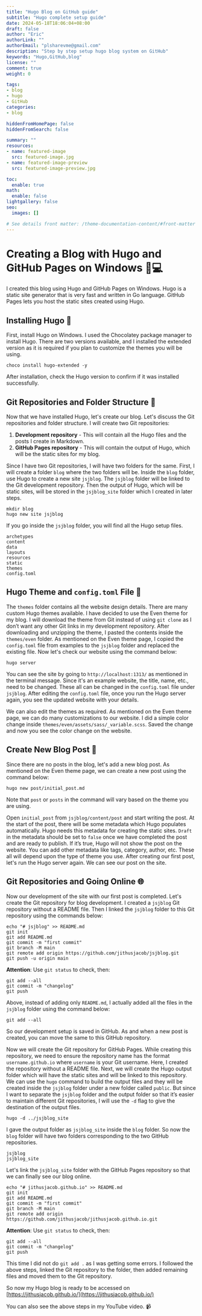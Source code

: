 ```yaml
---
title: "Hugo Blog on GitHub guide"
subtitle: "Hugo complete setup guide"
date: 2024-05-18T18:06:04+08:00
draft: false
author: "Eric"
authorLink: ""
authorEmail: "plsharevme@gmail.com"
description: "Step by step setup hugo blog system on GitHub"
keywords: "Hugo,GitHub,blog"
license: ""
comment: true
weight: 0

tags:
- blog
- hugo
- GitHub
categories:
- blog

hiddenFromHomePage: false
hiddenFromSearch: false

summary: ""
resources:
- name: featured-image
  src: featured-image.jpg
- name: featured-image-preview
  src: featured-image-preview.jpg

toc:
  enable: true
math:
  enable: false
lightgallery: false
seo:
  images: []

# See details front matter: /theme-documentation-content/#front-matter
---
```

# Creating a Blog with Hugo and GitHub Pages on Windows 📝💻

I created this blog using Hugo and GitHub Pages on Windows. Hugo is a static site generator that is very fast and written in Go language. GitHub Pages lets you host the static sites created using Hugo.

## Installing Hugo 🚀

First, install Hugo on Windows. I used the Chocolatey package manager to install Hugo. There are two versions available, and I installed the extended version as it is required if you plan to customize the themes you will be using.

```shell
choco install hugo-extended -y
```

After installation, check the Hugo version to confirm if it was installed successfully.

## Git Repositories and Folder Structure 📂

Now that we have installed Hugo, let's create our blog. Let's discuss the Git repositories and folder structure. I will create two Git repositories:

1. **Development repository** - This will contain all the Hugo files and the posts I create in Markdown.
2. **GitHub Pages repository** - This will contain the output of Hugo, which will be the static sites for my blog.

Since I have two Git repositories, I will have two folders for the same. First, I will create a folder `blog` where the two folders will be. Inside the `blog` folder, use Hugo to create a new site `jsjblog`. The `jsjblog` folder will be linked to the Git development repository. Then the output of Hugo, which will be static sites, will be stored in the `jsjblog_site` folder which I created in later steps.

```shell
mkdir blog
hugo new site jsjblog
```

If you go inside the `jsjblog` folder, you will find all the Hugo setup files.

```plaintext
archetypes
content
data
layouts
resources
static
themes
config.toml
```

## Hugo Theme and `config.toml` File 🎨

The `themes` folder contains all the website design details. There are many custom Hugo themes available. I have decided to use the Even theme for my blog. I will download the theme from Git instead of using `git clone` as I don’t want any other Git links in my development repository. After downloading and unzipping the theme, I pasted the contents inside the `themes/even` folder. As mentioned on the Even theme page, I copied the `config.toml` file from examples to the `jsjblog` folder and replaced the existing file. Now let's check our website using the command below:

```shell
hugo server
```

You can see the site by going to `http://localhost:1313/` as mentioned in the terminal message. Since it's an example website, the title, name, etc., need to be changed. These all can be changed in the `config.toml` file under `jsjblog`. After editing the `config.toml` file, once you run the Hugo server again, you see the updated website with your details.

We can also edit the themes as required. As mentioned on the Even theme page, we can do many customizations to our website. I did a simple color change inside `themes/even/assets/sass/_variable.scss`. Saved the change and now you see the color change on the website.

## Create New Blog Post 📝

Since there are no posts in the blog, let's add a new blog post. As mentioned on the Even theme page, we can create a new post using the command below:

```shell
hugo new post/initial_post.md
```

Note that `post` or `posts` in the command will vary based on the theme you are using.

Open `initial_post` from `jsjblog/content/post` and start writing the post. At the start of the post, there will be some metadata which Hugo populates automatically. Hugo needs this metadata for creating the static sites. `Draft` in the metadata should be set to `false` once we have completed the post and are ready to publish. If it’s true, Hugo will not show the post on the website. You can add other metadata like tags, category, author, etc. These all will depend upon the type of theme you use. After creating our first post, let's run the Hugo server again. We can see our post on the site.

## Git Repositories and Going Online 🌐

Now our development of the site with our first post is completed. Let's create the Git repository for blog development. I created a `jsjblog` Git repository without a README file. Then I linked the `jsjblog` folder to this Git repository using the commands below:

```shell
echo "# jsjblog" >> README.md
git init
git add README.md
git commit -m "first commit"
git branch -M main
git remote add origin https://github.com/jithusjacob/jsjblog.git
git push -u origin main
```

**Attention**: Use `git status` to check, then:

```shell
git add --all
git commit -m "changelog"
git push
```

Above, instead of adding only `README.md`, I actually added all the files in the `jsjblog` folder using the command below:

```shell
git add --all
```

So our development setup is saved in GitHub. As and when a new post is created, you can move the same to this GitHub repository.

Now we will create the Git repository for GitHub Pages. While creating this repository, we need to ensure the repository name has the format `username.github.io` where `username` is your Git username. Here, I created the repository without a README file. Next, we will create the Hugo output folder which will have the static sites and will be linked to this repository. We can use the `hugo` command to build the output files and they will be created inside the `jsjblog` folder under a new folder called `public`. But since I want to separate the `jsjblog` folder and the output folder so that it’s easier to maintain different Git repositories, I will use the `-d` flag to give the destination of the output files.

```shell
hugo -d ../jsjblog_site
```

I gave the output folder as `jsjblog_site` inside the `blog` folder. So now the `blog` folder will have two folders corresponding to the two GitHub repositories.

```plaintext
jsjblog
jsjblog_site
```

Let's link the `jsjblog_site` folder with the GitHub Pages repository so that we can finally see our blog online.

```shell
echo "# jithusjacob.github.io" >> README.md
git init
git add README.md
git commit -m "first commit"
git branch -M main
git remote add origin https://github.com/jithusjacob/jithusjacob.github.io.git
```

**Attention**: Use `git status` to check, then:

```shell
git add --all
git commit -m "changelog"
git push
```

This time I did not do `git add .` as I was getting some errors. I followed the above steps, linked the Git repository to the folder, then added remaining files and moved them to the Git repository.

So now my Hugo blog is ready to be accessed on [https://jithusjacob.github.io/](https://jithusjacob.github.io/)

You can also see the above steps in my YouTube video. 📹
<!--more-->


